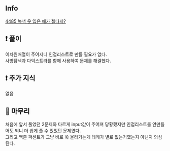 ## Info

<a href="https://www.acmicpc.net/problem/4485" rel="nofollow">4485 녹색 옷 입은 애가 젤다지?</a>

## ❗ 풀이

이차원배열이 주어지니 인접리스트로 만들 필요가 없다.<br/>
사방탐색과 다익스트라를 함께 사용하여 문제를 해결했다.

## ❗ 추가 지식

없음

## 🙂 마무리

처음에 앞서 풀었던 2문제와 다르게 input값이 주어져 당황했지만
인접리스트를 안만들어도 되니 더 쉽게 풀 수 있었던 문제였다. <br/>
그리고 백준 퍼센트가 그냥 바로 쑥 올라가는게 테케가 별로 없는거였는지 아닌지 의심된다.<br/>